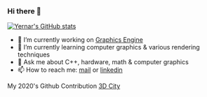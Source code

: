 ### Hi there 👋

[![Yernar's GitHub stats](https://github-readme-stats.vercel.app/api?username=yernar&hide=contribs&count_private=true&show_icons=true&bg_color=30,e96443,904e95&title_color=fff&text_color=fff)](#)

- 🔭 I’m currently working on [Graphics Engine](https://github.com/yernar/IronwareEngine)
- 🌱 I’m currently learning computer graphics & various rendering techniques
- 💬 Ask me about C++, hardware, math & computer graphics
- 📫 How to reach me: [mail](yernar.aa@gmail.com) or [linkedin](https://www.linkedin.com/in/yernaraldabergenov/)

My 2020's Github Contribution [3D City](https://github.com/yernar/yernar/blob/main/yernar-2020.stl)
